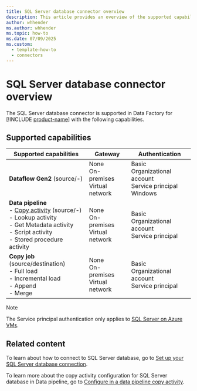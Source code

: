 ```yaml
---
title: SQL Server database connector overview
description: This article provides an overview of the supported capabilities of the SQL Server database connector.
author: whhender
ms.author: whhender
ms.topic: how-to
ms.date: 07/09/2025
ms.custom:
  - template-how-to
  - connectors
---
```


# SQL Server database connector overview

The SQL Server database connector is supported in Data Factory for [!INCLUDE [product-name](../includes/product-name.md)] with the following capabilities.

## Supported capabilities

| Supported capabilities                                                                 | Gateway                        | Authentication   |
|----------------------------------------------------------------------------------------|--------------------------------|------------------|
| **Dataflow Gen2** (source/-)                                                 | None<br> On-premises<br> Virtual network | Basic<br> Organizational account<br> Service principal<br> Windows |
| **Data pipeline** <br>- [Copy activity](connector-sql-server-copy-activity.md) (source/-)<br>- Lookup activity<br>- Get Metadata activity<br>- Script activity<br>- Stored procedure activity | None<br> On-premises<br> Virtual network | Basic<br> Organizational account<br> Service principal |
| **Copy job** (source/destination)  <br>- Full load<br>- Incremental load<br>- Append<br>- Merge | None<br> On-premises<br> Virtual network |  Basic<br> Organizational account<br> Service principal|

> [!NOTE]
> The Service principal authentication only applies to [SQL Server on Azure VMs](/azure/azure-sql/virtual-machines).

## Related content

To learn about how to connect to SQL Server database, go to [Set up your SQL Server database connection](connector-sql-server-database.md).

To learn more about the copy activity configuration for SQL Server database in Data pipeline, go to [Configure in a data pipeline copy activity](connector-sql-server-copy-activity.md).
